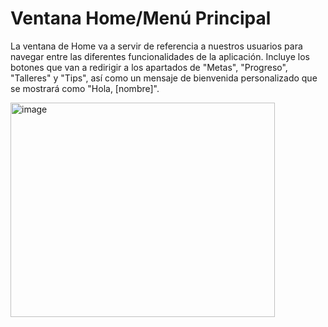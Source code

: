 # Ventana Home/Menú Principal
La ventana de Home va a servir de referencia a nuestros usuarios para navegar entre las diferentes funcionalidades de la aplicación. Incluye los botones que van a redirigir a los apartados de "Metas", "Progreso", "Talleres" y "Tips", así como un mensaje de bienvenida personalizado que se mostrará como "Hola, [nombre]".

<img width="423" height="343" alt="image" src="https://github.com/user-attachments/assets/4ee4564f-2d80-4919-8d63-0fc20b3c65ba" />
